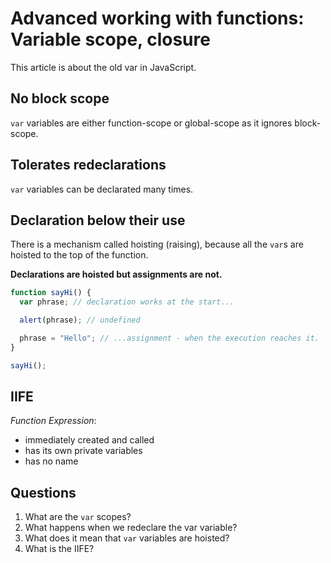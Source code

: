 # Advanced working with functions: Variable scope, closure

This article is about the old var in JavaScript.

## No block scope
`var` variables are either function-scope or global-scope as it ignores block-scope.

## Tolerates redeclarations
`var` variables can be declarated many times.

## Declaration below their use
There is a mechanism called hoisting (raising), because all the `var`s are hoisted to the top of the function.

**Declarations are hoisted but assignments are not.**

```javascript
function sayHi() {
  var phrase; // declaration works at the start...

  alert(phrase); // undefined

  phrase = "Hello"; // ...assignment - when the execution reaches it.
}

sayHi();
```

## IIFE
*Function Expression*:
* immediately created and called
* has its own private variables
* has no name

## Questions
1. What are the `var` scopes?
2. What happens when we redeclare the var variable?
3. What does it mean that `var` variables are hoisted?
4. What is the IIFE?